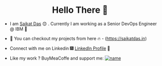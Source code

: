 <h1 align="center"> Hello There 👋 </h1>


* I am [Saikat Das](https://www.linkedin.com/in/saikatdas93/) :blush:	 . Currently I am working as a Senior DevOps Engineer @ IBM :satellite:



* :magnet: You can checkout my projects from here :fire: - (https://saikatdas.in)

* Connect with me on Linkedin :fireworks: [LinkedIn Profile](https://www.linkedin.com/in/saikatdas93/) :sparkler:
* Like my work ? BuyMeaCoffe and support me: [![name](https://user-images.githubusercontent.com/10244692/122553560-79408080-d055-11eb-9222-81273903100f.png)](https://www.buymeacoffee.com/saikatdas)

 


